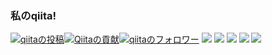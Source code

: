 

### 私のqiita!
[![qiitaの投稿](https://qiita-badge.apiapi.app/s/kkk2z/posts.svg)](http://qiita.com/kkk2z)[![Qiitaの貢献](https://qiita-badge.apiapi.app/s/kkk2z/contributions.svg)](http://qiita.com/kkk2z)[![qiitaのフォロワー](https://qiita-badge.apiapi.app/s/kkk2z/followers.svg)](http://qiita.com/kkk2z)
![](http://github-profile-summary-cards.vercel.app/api/cards/profile-details?username=kkk2z&theme=gruvbox)
![](http://github-profile-summary-cards.vercel.app/api/cards/repos-per-language?username=kkk2z&theme=gruvbox)
![](http://github-profile-summary-cards.vercel.app/api/cards/most-commit-language?username=kkk2z&theme=gruvbox)
![](http://github-profile-summary-cards.vercel.app/api/cards/stats?username=kkk2z&theme=gruvbox)
![](http://github-profile-summary-cards.vercel.app/api/cards/productive-time?username=kkk2z&theme=gruvbox&utcOffset=9)
